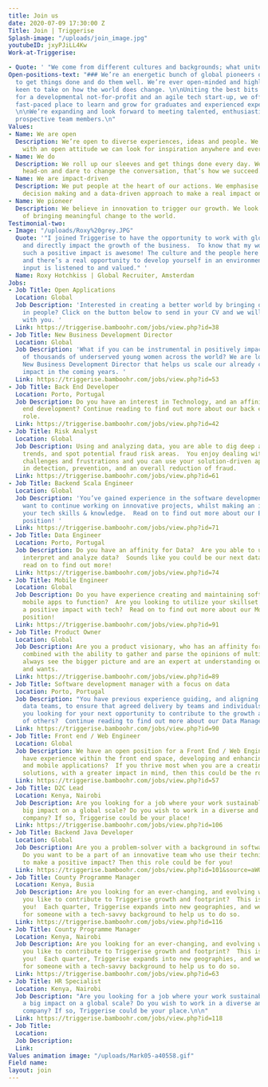 ```yaml
---
title: Join us
date: 2020-07-09 17:30:00 Z
Title: Join | Triggerise
Splash-image: "/uploads/join_image.jpg"
youtubeID: jxyPJiLL4Kw
Work-at-Triggerise:

- Quote: ' "We come from different cultures and backgrounds; what unites us is our open-mindedness and drive for impact. You can choose your own working conditions and we give our teams a lot of space. We trust you know best and are not afraid to let you try something new! This is how we pioneer and create more impact every day."'
Open-positions-text: "### We’re an energetic bunch of global pioneers on a mission
  to get things done and do them well. We’re ever open-minded and highly impact-driven,
  keen to take on how the world does change. \n\nUniting the best bits of working
  for a developmental not-for-profit and an agile tech start-up, we offer an inspiring
  fast-paced place to learn and grow for graduates and experienced experts alike.
  \n\nWe’re expanding and look forward to meeting talented, enthusiastic and driven
  prospective team members.\n"
Values:
- Name: We are open
  Description: We’re open to diverse experiences, ideas and people. We believe that
    with an open attitude we can look for inspiration anywhere and everywhere.
- Name: We do
  Description: We roll up our sleeves and get things done every day. We tackle challenges
    head-on and dare to change the conversation, that’s how we succeed.
- Name: We are impact-driven
  Description: We put people at the heart of our actions. We emphasise evidence-based
    decision making and a data-driven approach to make a real impact on the ground.
- Name: We pioneer
  Description: We believe in innovation to trigger our growth. We look for new possibilities
    of bringing meaningful change to the world.
Testimonial-two:
- Image: "/uploads/Roxy%20grey.JPG"
  Quote: '"I joined Triggerise to have the opportunity to work with global colleagues,
    and directly impact the growth of the business.  To know that my work is creating
    such a positive impact is awesome! The culture and the people here are great,
    and there’s a real opportunity to develop yourself in an environment where your
    input is listened to and valued." '
  Name: Roxy Hotchkiss | Global Recruiter, Amsterdam
Jobs:
- Job Title: Open Applications
  Location: Global
  Job Description: 'Interested in creating a better world by bringing out the best
    in people? Click on the button below to send in your CV and we will get in touch
    with you. '
  Link: https://triggerise.bamboohr.com/jobs/view.php?id=38
- Job Title: New Business Development Director
  Location: Global
  Job Description: 'What if you can be instrumental in positively impacting hundreds
    of thousands of underserved young women across the world? We are looking for a
    New Business Development Director that helps us scale our already considerable
    impact in the coming years. '
  Link: https://triggerise.bamboohr.com/jobs/view.php?id=53
- Job Title: Back End Developer
  Location: Porto, Portugal
  Job Description: Do you have an interest in Technology, and an affinity for back
    end development? Continue reading to find out more about our back end developer
    role.
  Link: https://triggerise.bamboohr.com/jobs/view.php?id=42
- Job Title: Risk Analyst
  Location: Global
  Job Description: Using and analyzing data, you are able to dig deep and identify
    trends, and spot potential fraud risk areas.  You enjoy dealing with people’s
    challenges and frustrations and you can use your solution-driven approach to assist
    in detection, prevention, and an overall reduction of fraud.
  Link: https://triggerise.bamboohr.com/jobs/view.php?id=61
- Job Title: Backend Scala Engineer
  Location: Global
  Job Description: 'You’ve gained experience in the software development space, and
    want to continue working on innovative projects, whilst making an impact with
    your tech skills & knowledge.  Read on to find out more about our Backend Engineer
    position! '
  Link: https://triggerise.bamboohr.com/jobs/view.php?id=71
- Job Title: Data Engineer
  Location: Porto, Portugal
  Job Description: Do you have an affinity for Data?  Are you able to use tools to
    interpret and analyze data?  Sounds like you could be our next data engineer,
    read on to find out more!
  Link: https://triggerise.bamboohr.com/jobs/view.php?id=74
- Job Title: Mobile Engineer
  Location: Global
  Job Description: Do you have experience creating and maintaining software that enables
    mobile apps to function?  Are you looking to utilize your skillset whilst having
    a positive impact with tech?  Read on to find out more about our Mobile Developer
    position!
  Link: https://triggerise.bamboohr.com/jobs/view.php?id=91
- Job Title: Product Owner
  Location: Global
  Job Description: Are you a product visionary, who has an affinity for technology,
    combined with the ability to gather and parse the opinions of multiple stakeholders?  You
    always see the bigger picture and are an expert at understanding our user's needs
    and wants.
  Link: https://triggerise.bamboohr.com/jobs/view.php?id=89
- Job Title: Software development manager with a focus on data
  Location: Porto, Portugal
  Job Description: "You have previous experience guiding, and aligning software and
    data teams, to ensure that agreed delivery by teams and individuals is met.  Are
    you looking for your next opportunity to contribute to the growth and success
    of others?  Continue reading to find out more about our Data Manager position!\n\n"
  Link: https://triggerise.bamboohr.com/jobs/view.php?id=90
- Job Title: Front end / Web Engineer
  Location: Global
  Job Description: We have an open position for a Front End / Web Engineer! Do you
    have experience within the front end space, developing and enhancing websites
    and mobile applications?  If you thrive most when you are a creating user-friendly
    solutions, with a greater impact in mind, then this could be the role for you!
  Link: https://triggerise.bamboohr.com/jobs/view.php?id=57
- Job Title: D2C Lead
  Location: Kenya, Nairobi
  Job Description: Are you looking for a job where your work sustainably creates a
    big impact on a global scale? Do you wish to work in a diverse and intercultural
    company? If so, Triggerise could be your place!
  Link: https://triggerise.bamboohr.com/jobs/view.php?id=106
- Job Title: Backend Java Developer
  Location: Global
  Job Description: Are you a problem-solver with a background in software development?
    Do you want to be a part of an innovative team who use their technical skills
    to make a positive impact? Then this role could be for you!
  Link: https://triggerise.bamboohr.com/jobs/view.php?id=101&source=aWQ9MjM%3D
- Job Title: County Programme Manager
  Location: Kenya, Busia
  Job Description: Are you looking for an ever-changing, and evolving working environment?  Would
    you like to contribute to Triggerise growth and footprint?  This is the role for
    you!  Each quarter, Triggerise expands into new geographies, and we are looking
    for someone with a tech-savvy background to help us to do so.
  Link: https://triggerise.bamboohr.com/jobs/view.php?id=116
- Job Title: County Programme Manager
  Location: Kenya, Nairobi
  Job Description: Are you looking for an ever-changing, and evolving working environment?  Would
    you like to contribute to Triggerise growth and footprint?  This is the role for
    you!  Each quarter, Triggerise expands into new geographies, and we are looking
    for someone with a tech-savvy background to help us to do so.
  Link: https://triggerise.bamboohr.com/jobs/view.php?id=63
- Job Title: HR Specialist
  Location: Kenya, Nairobi
  Job Description: "Are you looking for a job where your work sustainably creates
    a big impact on a global scale? Do you wish to work in a diverse and intercultural
    company? If so, Triggerise could be your place.\n\n"
  Link: https://triggerise.bamboohr.com/jobs/view.php?id=118
- Job Title: 
  Location: 
  Job Description: 
  Link: 
Values animation image: "/uploads/Mark05-a40558.gif"
Field name: 
layout: join
---
```

